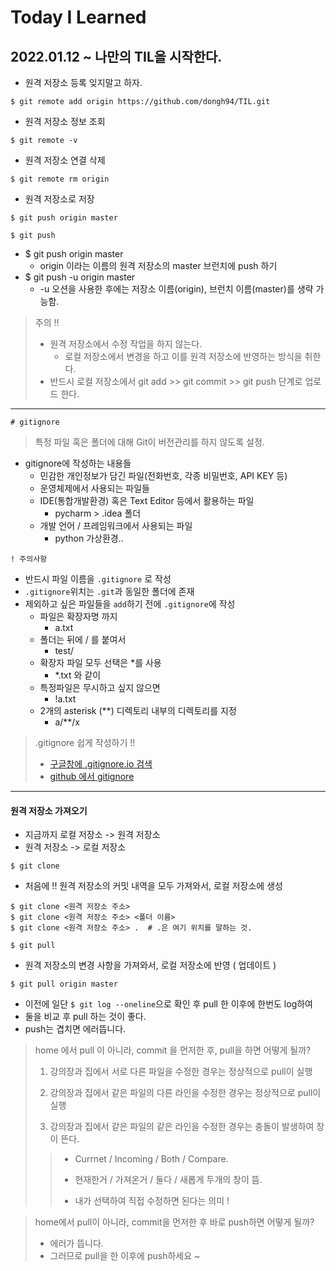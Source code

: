 # Today I Learned

## 2022.01.12 ~ 나만의 TIL을 시작한다.

-   원격 저장소 등록 잊지말고 하자.

```
$ git remote add origin https://github.com/dongh94/TIL.git
```

-   원격 저장소 정보 조회

```
$ git remote -v
```

-   원격 저장소 연결 삭제

```
$ git remote rm origin
```

-   원격 저장소로 저장

```
$ git push origin master
```

```
$ git push
```

- $ git push origin master
  - origin 이라는 이름의 원격 저장소의 master 브런치에 push 하기
- $ git push -u origin master
  - -u 오션을 사용한 후에는 저장소 이름(origin), 브런치 이름(master)를 생략 가능함.

> 주의 !!
>
> - 원격 저장소에서 수정 작업을 하지 않는다.
>   - 로컬 저장소에서 변경을 하고 이를 원격 저장소에 반영하는 방식을 취한다.
> - 반드시 로컬 저장소에서 git add  >> git commit >> git push 단계로 업로드 한다.

-------

```
# gitignore
```

> 특정 파일 혹은 폴더에 대해 Git이 버전관리를 하지 않도록 설정.

- gitignore에 작성하는 내용들
  - 민감한 개인정보가 담긴 파일(전화번호, 각종 비밀번호, API KEY 등)
  - 운영체제에서 사용되는 파일들
  - IDE(통합개발환경) 혹은 Text Editor 등에서 활용하는 파일
    - pycharm > .idea 폴더
  - 개발 언어 / 프레임워크에서 사용되는 파일
    - python 가상환경..

```
! 주의사항
```

- 반드시 파일 이름을 `.gitignore` 로 작성
- `.gitignore`위치는 `.git`과 동일한 폴더에 존재
- 제외하고 싶은 파일들을 `add`하기 전에 `.gitignore`에 작성
  - 파일은 확장자명 까지 
    - a.txt
  - 폴더는 뒤에 / 를 붙여서 
    - test/
  - 확장자 파일 모두 선택은  *를 사용
    - *.txt 와 같이
  - 특정파일은 무시하고 싶지 않으면 
    - !a.txt
  - 2개의 asterisk (**) 디렉토리 내부의 디렉토리를 지정 
    - a/**/x



> .gitignore 쉽게 작성하기 !!
>
> - [구글창에 .gitignore.io 검색](https://www.toptal.com/developers/gitignore)
> - [github 에서 gitignore ](https://github.com/github/gitignore)

-----------



#### 원격 저장소 가져오기

* 지금까지 로컬 저장소 -> 원격 저장소
* 원격 저장소 -> 로컬 저장소



```
$ git clone
```

* 처음에 !! 원격 저장소의 커밋 내역을 모두 가져와서, 로컬 저장소에 생성

```
$ git clone <원격 저장소 주소>
$ git clone <원격 저장소 주소> <폴더 이름>
$ git clone <원격 저장소 주소> .  # .은 여기 위치를 말하는 것.
```



```
$ git pull
```

* 원격 저장소의 변경 사항을 가져와서, 로컬 저장소에 반영 ( 업데이트 )

```
$ git pull origin master
```

* 이전에 일단 `$ git log --oneline`으로 확인 후 pull 한 이후에 한번도 log하여 
* 둘을 비교 후 pull 하는 것이 좋다.
* push는 겹치면 에러뜹니다.



>home 에서 pull 이 아니라, commit 을 먼저한 후, pull을 하면 어떻게 될까?
>
>1. 강의장과 집에서 서로 다른 파일을 수정한 경우는 정상적으로 pull이 실행
>
>2. 강의장과 집에서 같은 파일의 다른 라인을 수정한 경우는 정상적으로 pull이 실행
>
>3. 강의장과 집에서 같은 파일의 같은 라인을 수정한 경우는 충돌이 발생하여 창이 뜬다.
>
>   >* Currnet / Incoming / Both / Compare.
>   >
>   >* 현재한거 / 가져온거 / 둘다 /  새롭게 두개의 창이 뜸.
>   >  - 내가 선택하여 직접 수정하면 된다는 의미 !



>home에서 pull이 아니라, commit을 먼저한 후 바로 push하면 어떻게 될까?
>
>* 에러가 뜹니다.
>* 그러므로 pull을 한 이후에 push하세요 ~
